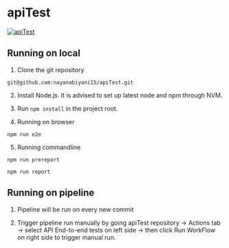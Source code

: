 # apiTest

[![apiTest](https://img.shields.io/endpoint?url=https://dashboard.cypress.io/badge/detailed/knfu6v/master&style=for-the-badge&logo=cypress)]([https://dashboard.cypress.io/projects/knfu6v/runs](https://cloud.cypress.io/projects/knfu6v/runs))

## Running on local

1. Clone the git repository
    
```
git@github.com:nayanabiyani15/apiTest.git

```
2. Install Node.js. It is advised to set up latest node and npm through NVM.

3. Run `npm install` in the project root.

4. Running on browser

```
npm run e2e
```

5. Running commandline

```
npm run prereport

npm run report
```

## Running on pipeline
1.  Pipeline will be run on every new commit

2. Trigger pipeline run manually by going apiTest repository -> Actions tab -> select API End-to-end tests on left side -> then click Run WorkFlow on right side to trigger manual run.
